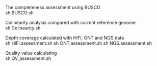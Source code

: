 The completeness assessment using BUSCO  
  sh BUSCO.sh

Colinearity analysis compared with current reference genome  
  sh Colinearity.sh

Depth coverage calculated with HiFi, ONT and NGS data  
  sh HiFi.assessment.sh
  sh ONT.assessment.sh
  sh NGS.assessment.sh

Quality value calculating  
  sh QV_assessment.sh
